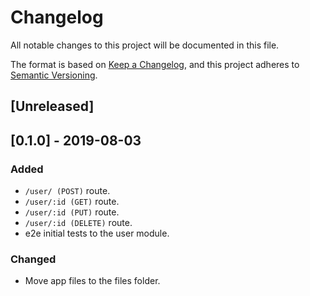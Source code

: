 # Changelog
All notable changes to this project will be documented in this file.

The format is based on [Keep a Changelog](https://keepachangelog.com/en/1.0.0/),
and this project adheres to [Semantic Versioning](https://semver.org/spec/v2.0.0.html).

## [Unreleased]

## [0.1.0] - 2019-08-03

### Added

- `/user/ (POST)` route.
- `/user/:id (GET)` route.
- `/user/:id (PUT)` route.
- `/user/:id (DELETE)` route.
- e2e initial tests to the user module.

### Changed

- Move app files to the files folder.
